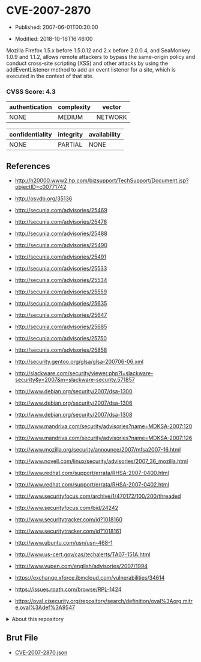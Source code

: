 # CVE-2007-2870

- Published: 2007-06-01T00:30:00

- Modified: 2018-10-16T16:46:00

Mozilla Firefox 1.5.x before 1.5.0.12 and 2.x before 2.0.0.4, and SeaMonkey 1.0.9 and 1.1.2, allows remote attackers to bypass the same-origin policy and conduct cross-site scripting (XSS) and other attacks by using the addEventListener method to add an event listener for a site, which is executed in the context of that site.

### CVSS Score: **4.3**

| authentication | complexity | vector |
| --- | --- | --- |
| NONE | MEDIUM | NETWORK |

| confidentiality | integrity | availability |
| --- | --- | --- |
| NONE | PARTIAL | NONE |

## References

* http://h20000.www2.hp.com/bizsupport/TechSupport/Document.jsp?objectID=c00771742

* http://osvdb.org/35136

* http://secunia.com/advisories/25469

* http://secunia.com/advisories/25476

* http://secunia.com/advisories/25488

* http://secunia.com/advisories/25490

* http://secunia.com/advisories/25491

* http://secunia.com/advisories/25533

* http://secunia.com/advisories/25534

* http://secunia.com/advisories/25559

* http://secunia.com/advisories/25635

* http://secunia.com/advisories/25647

* http://secunia.com/advisories/25685

* http://secunia.com/advisories/25750

* http://secunia.com/advisories/25858

* http://security.gentoo.org/glsa/glsa-200706-06.xml

* http://slackware.com/security/viewer.php?l=slackware-security&y=2007&m=slackware-security.571857

* http://www.debian.org/security/2007/dsa-1300

* http://www.debian.org/security/2007/dsa-1306

* http://www.debian.org/security/2007/dsa-1308

* http://www.mandriva.com/security/advisories?name=MDKSA-2007:120

* http://www.mandriva.com/security/advisories?name=MDKSA-2007:126

* http://www.mozilla.org/security/announce/2007/mfsa2007-16.html

* http://www.novell.com/linux/security/advisories/2007_36_mozilla.html

* http://www.redhat.com/support/errata/RHSA-2007-0400.html

* http://www.redhat.com/support/errata/RHSA-2007-0402.html

* http://www.securityfocus.com/archive/1/470172/100/200/threaded

* http://www.securityfocus.com/bid/24242

* http://www.securitytracker.com/id?1018160

* http://www.securitytracker.com/id?1018161

* http://www.ubuntu.com/usn/usn-468-1

* http://www.us-cert.gov/cas/techalerts/TA07-151A.html

* http://www.vupen.com/english/advisories/2007/1994

* https://exchange.xforce.ibmcloud.com/vulnerabilities/34614

* https://issues.rpath.com/browse/RPL-1424

* https://oval.cisecurity.org/repository/search/definition/oval%3Aorg.mitre.oval%3Adef%3A9547

<details>
<summary>About this repository</summary> 

  This repository is part of the project [Live Hack CVE](https://github.com/Live-Hack-CVE). Main website can be found [www.live-hack.org](https://www.live-hack.org) 
  
  Made by [Sn0wAlice](https://github.com/Sn0wAlice) for the people that care about security and need to have a feed of the latest CVEs. Hope you enjoy it, don't forget to star the repo and follow me on [Twitter](https://twitter.com/Sn0wAlice) and [Github](https://github.com/Sn0wAlice). And that is my [personnal website](https://www.alice-snow.me/)

  - [Home Page](https://github.com/Live-Hack-CVE)
  - [Framework](https://github.com/Live-Hack-CVE/cve-framework)
  - [CVE database](https://github.com/Live-Hack-CVE/full_database)
  - [Changelog](https://github.com/Live-Hack-CVE/Changelog)
</details>

## Brut File

* [CVE-2007-2870.json](https://raw.githubusercontent.com/Live-Hack-CVE/full_database/main/cves/2007/CVE-2007-2870.json)


